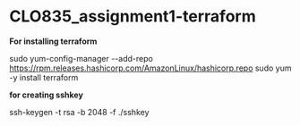 # CLO835_assignment1-terraform
**For installing terraform**

sudo yum-config-manager --add-repo https://rpm.releases.hashicorp.com/AmazonLinux/hashicorp.repo
sudo yum -y install terraform

**for creating sshkey**

ssh-keygen -t rsa -b 2048 -f ./sshkey

